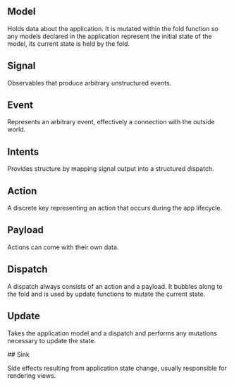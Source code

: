 
## Model

Holds data about the application. It is mutated within the fold function so any models declared in the application represent the initial state of the model, its current state is held by the fold.

## Signal

Observables that produce arbitrary unstructured events.

## Event

Represents an arbitrary event, effectively a connection with the outside world.

## Intents

Provides structure by mapping signal output into a structured dispatch.

## Action

A discrete key representing an action that occurs during the app lifecycle.

## Payload

Actions can come with their own data.

## Dispatch

A dispatch always consists of an action and a payload. It bubbles along to the fold and is used by update functions to mutate the current state.

## Update

Takes the application model and a dispatch and performs any mutations necessary to update the state.

## Sink

Side effects resulting from application state change, usually responsible for rendering views.

